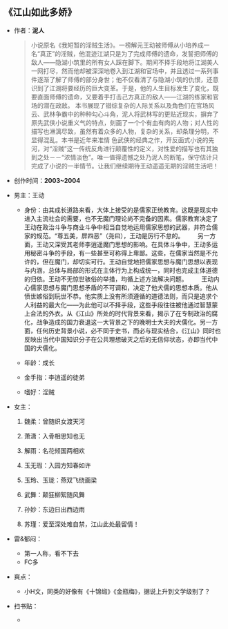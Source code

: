 ## 《江山如此多娇》

- 作者：**泥人**
  
    > 小说原名《我短暂的淫贼生活》。一榜解元王动被师傅从小培养成一名“真正”的淫贼，他混迹江湖只是为了完成师傅的遗命，发誓把师傅的敌人——隐湖小筑里的所有女人踩在脚下。期间不择手段地将江湖美人一网打尽，然而他却被深深地卷入到江湖和官场中，并且透过一系列事件逐渐了解了师傅的部分身世；他不仅看清了与隐湖小筑的仇恨，还意识到了江湖将要经历的巨大变革。于是，他的人生目标发生了变化，既要直面师傅的遗命，又要着手打击己方真正的敌人——江湖的练家和官场的潜在政敌。 本书展现了错综复杂的人际关系以及角色们在官场风云、武林争霸中的种种勾心斗角，泥人将武林写的更贴近现实，摒弃了原先武侠小说重义气的特点，刻画了一个个有血有肉的人物；对人性的描写也淋漓尽致，虽然有着众多的人物，复杂的关系，却条理分明，不显得混乱。本书是近年来准情 色武侠的经典之作，开反面式小说的先河，对“淫贼”这一传统反角进行颠覆性的定义，对性爱的描写也有其独到之处－－“浓情淡色”。唯一值得遗憾之处乃泥人的断笔，保守估计只完成了小说的一半情节。让我们继续期待王动遥遥无期的淫贼生活吧！

- 创作时间：**2003~2004**

- 男主：王动

  * 身份：由其成长道路来看，大体上接受的是儒家正统教育。这既是现实中进入主流社会的需要，也不无魔门理论尚不完备的因素。儒家教育决定了王动在政治斗争与商业斗争中相当自觉地运用儒家思想的武器，并符合儒家的规范。“尊五美，屏四恶”（尧曰），王动是厉行不怠的。
  　　另一方面，王动又深受其老师李逍遥魔门思想的影响。在具体斗争中，王动多运用秘密斗争的手段，有一些甚至可称得上卑鄙。这些，在儒家当然是不允许的，但在魔门，却切实可行。王动自觉地把儒家思想与魔门思想以表现与内涵，总体与局部的形式在主体行为上构成统一，同时也完成主体道德的归依。王动不无惊世骇俗的举措，均循上述方法解决问题。
  　　王动内心儒家思想与魔门思想矛盾的不可调和，决定了他犬儒的思想本质。他从愤世嫉俗到玩世不恭。他实质上没有所须遵循的道德法则，而只是追求个人利益的最大化——为此他可以不择手段，这些手段往往被他通过智慧蒙上合法的外衣。从《江山》所处的时代背景来看，揭示了在专制政治的腐化，战争造成的国力衰退这一大背景之下的晚明士大夫的犬儒化。另一方面，任何历史背景小说，必不同于史书，而必与现实结合，《江山》同时也反映出当代中国知识分子在公共理想破灭之后的无信仰状态，亦即当代中国的犬儒化。
  
  * 年龄：成长
  * 金手指：李逍遥的徒弟
  * 嗜好：淫贼

- 女主：

  1. 魏柔：曾随织女渡天河

  2. 萧潇：入骨相思知也无
  3. 解雨：名花倾国两相欢
  4. 玉无瑕：入园方知春如许
  5. 玉玲、玉珑：燕双飞绕画梁
  6. 武舞：颠狂柳絮随风舞
  7. 孙妙：东边日出西边雨
  8. 苏瑾：爱至深处难自禁，江山此处最留情！

- 雷&郁闷：

  * 第一人称，看不下去
  * FC多

- 爽点：
  
  * 小H文，同类的好像有《十锦缎》《金瓶梅》，据说上升到文学级别了？

- 扫书贴：
  
  * 